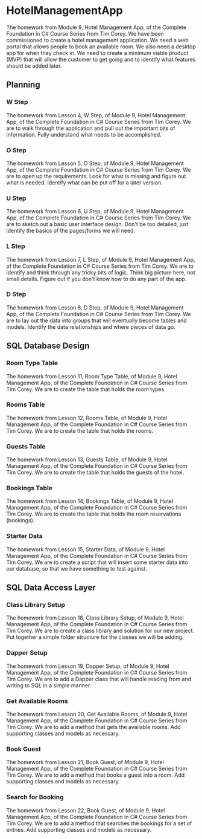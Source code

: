 # HotelManagementApp
The homework from Module 9, Hotel Management App, of the Complete Foundation in C# Course Series from Tim Corey. We have been commissioned to create a hotel management application. We need a web portal that allows people to book an available room. We also need a desktop app for when they check in.
We need to create a minimum viable product (MVP) that will allow the customer to get going and to identify what features should be added later.

## Planning

### W Step
The homework from Lesson 4, W Step, of Module 9, Hotel Management App, of the Complete Foundation in C# Course Series from Tim Corey. We are to walk through the application and pull out the important bits of information. Fully understand what needs to be accomplished.

### O Step
The homework from Lesson 5, O Step, of Module 9, Hotel Management App, of the Complete Foundation in C# Course Series from Tim Corey. We are to open up the requirements. Look for what is missing and figure out what is needed. Identify what can be put off for a later version.

### U Step
The homework from Lesson 6, U Step, of Module 9, Hotel Management App, of the Complete Foundation in C# Course Series from Tim Corey. We are to sketch out a basic user interface design. Don't be too detailed, just identify the basics of the pages/forms we will need.

### L Step
The homework from Lesson 7, L Step, of Module 9, Hotel Management App, of the Complete Foundation in C# Course Series from Tim Corey. We are to identify and think through any tricky bits of logic. Think big picture here, not small details. Figure out if you don't know how to do any part of the app.

### D Step
The homework from Lesson 8, D Step, of Module 9, Hotel Management App, of the Complete Foundation in C# Course Series from Tim Corey. We are to lay out the data into groups that will eventually become tables and models. Identify the data relationships and where pieces of data go.

## SQL Database Design

### Room Type Table
The homework from Lesson 11, Room Type Table, of Module 9, Hotel Management App, of the Complete Foundation in C# Course Series from Tim Corey. We are to create the table that holds the room types.

### Rooms Table
The homework from Lesson 12, Rooms Table, of Module 9, Hotel Management App, of the Complete Foundation in C# Course Series from Tim Corey. We are to create the table that holds the rooms.

### Guests Table
The homework from Lesson 13, Guests Table, of Module 9, Hotel Management App, of the Complete Foundation in C# Course Series from Tim Corey. We are to create the table that holds the guests of the hotel.

### Bookings Table
The homework from Lesson 14, Bookings Table, of Module 9, Hotel Management App, of the Complete Foundation in C# Course Series from Tim Corey. We are to create the table that holds the room reservations (bookings).

### Starter Data
The homework from Lesson 15, Starter Data, of Module 9, Hotel Management App, of the Complete Foundation in C# Course Series from Tim Corey. We are to create a script that will insert some starter data into our database, so that we have something to test against.

## SQL Data Access Layer

### Class Library Setup
The homework from Lesson 18, Class Library Setup, of Module 9, Hotel Management App, of the Complete Foundation in C# Course Series from Tim Corey. We are to create a class library and solution for our new project. Put together a simple folder structure for the classes we will be adding.

### Dapper Setup
The homework from Lesson 19, Dapper Setup, of Module 9, Hotel Management App, of the Complete Foundation in C# Course Series from Tim Corey. We are to add a Dapper class that will handle reading from and writing to SQL in a simple manner.

### Get Available Rooms
The homework from Lesson 20, Get Available Rooms, of Module 9, Hotel Management App, of the Complete Foundation in C# Course Series from Tim Corey. We are to add a method that gets the available rooms. Add supporting classes and models as necessary.

### Book Guest
The homework from Lesson 21, Book Guest, of Module 9, Hotel Management App, of the Complete Foundation in C# Course Series from Tim Corey. We are to add a method that books a guest into a room. Add supporting classes and models as necessary.

### Search for Booking
The homework from Lesson 22, Book Guest, of Module 9, Hotel Management App, of the Complete Foundation in C# Course Series from Tim Corey. We are to add a method that searches the bookings for a set of entries. Add supporting classes and models as necessary.